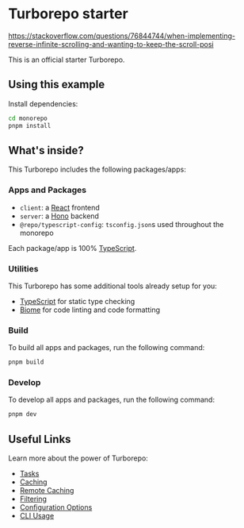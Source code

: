 # Turborepo starter

https://stackoverflow.com/questions/76844744/when-implementing-reverse-infinite-scrolling-and-wanting-to-keep-the-scroll-posi

This is an official starter Turborepo.

## Using this example

Install dependencies:

```sh
cd monorepo
pnpm install
```

## What's inside?

This Turborepo includes the following packages/apps:

### Apps and Packages

- `client`: a [React](https://vitejs.dev/) frontend
- `server`: a [Hono](https://hono.dev/) backend
- `@repo/typescript-config`: `tsconfig.json`s used throughout the monorepo

Each package/app is 100% [TypeScript](https://www.typescriptlang.org/).

### Utilities

This Turborepo has some additional tools already setup for you:

- [TypeScript](https://www.typescriptlang.org/) for static type checking
- [Biome](https://biomejs.dev/ja/) for code linting and code formatting

### Build

To build all apps and packages, run the following command:

```sh
pnpm build
```

### Develop

To develop all apps and packages, run the following command:

```sh
pnpm dev
```

## Useful Links

Learn more about the power of Turborepo:

- [Tasks](https://turbo.build/repo/docs/core-concepts/monorepos/running-tasks)
- [Caching](https://turbo.build/repo/docs/core-concepts/caching)
- [Remote Caching](https://turbo.build/repo/docs/core-concepts/remote-caching)
- [Filtering](https://turbo.build/repo/docs/core-concepts/monorepos/filtering)
- [Configuration Options](https://turbo.build/repo/docs/reference/configuration)
- [CLI Usage](https://turbo.build/repo/docs/reference/command-line-reference)
